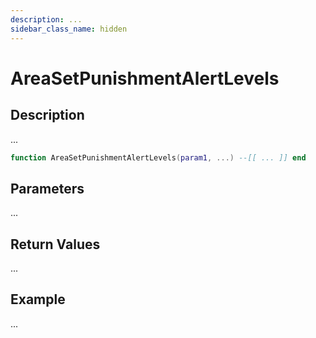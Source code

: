 ```yaml
---
description: ...
sidebar_class_name: hidden
---
```


# AreaSetPunishmentAlertLevels

## Description

...

```lua
function AreaSetPunishmentAlertLevels(param1, ...) --[[ ... ]] end
```

## Parameters

...

## Return Values

...

## Example

...

